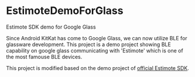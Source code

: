 EstimoteDemoForGlass
====================

Estimote SDK demo for Google Glass

Since Android KitKat has come to Google Glass, we can now utilize BLE for glassware development. This project is a demo project showing BLE capability on google glass communicating with 'Estimote' which is one of the most famouse BLE devices.

This project is modified based on the demo project of [official Estimote SDK](https://github.com/Estimote/Android-SDK).
